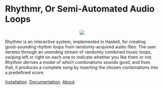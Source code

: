 Rhythmr, Or Semi-Automated Audio Loops
======

<p align="center">
  <img src="https://raw.githubusercontent.com/GregoryTravis/rhythmr/master/images/screencast.gif">
</p>

Rhythmr is an interactive system, implemented in Haskell, for creating good-sounding rhythm loops from randomly-acquired audio files. The user iterates through an unending stream of randomly combined music loops, swiping left or right on each one to indicate whether you like them or not. Rhythmr derives a model of which combinations sounds good, and from that, it produces a complete song by inserting the chosen combinations into a predefined score.

[Installation](doc/Installation.md).
[Documentation](doc/Documentation.md).
[About](doc/About.md).
